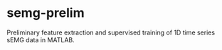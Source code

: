 # semg-prelim
 
Preliminary feature extraction and supervised training of 1D time series sEMG data in MATLAB.
